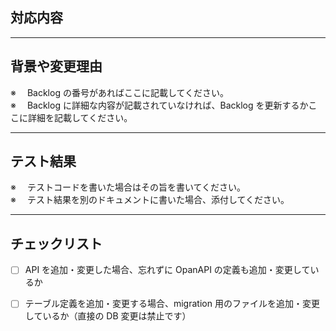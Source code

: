 ## 対応内容

---

## 背景や変更理由

※　 Backlog の番号があればここに記載してください。  
※　 Backlog に詳細な内容が記載されていなければ、Backlog を更新するかここに詳細を記載してください。

---

## テスト結果

※　 テストコードを書いた場合はその旨を書いてください。  
※　 テスト結果を別のドキュメントに書いた場合、添付してください。

---

## チェックリスト

- [ ] API を追加・変更した場合、忘れずに OpanAPI の定義も追加・変更しているか

- [ ] テーブル定義を追加・変更する場合、migration 用のファイルを追加・変更しているか（直接の DB 変更は禁止です）
